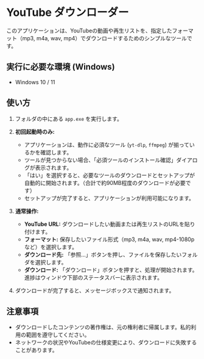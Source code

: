 # YouTube ダウンローダー

このアプリケーションは、YouTubeの動画や再生リストを、指定したフォーマット（mp3, m4a, wav, mp4）でダウンロードするためのシンプルなツールです。

## 実行に必要な環境 (Windows)

- Windows 10 / 11

## 使い方

1.  フォルダの中にある `app.exe` を実行します。

2.  **初回起動時のみ:**
    - アプリケーションは、動作に必須なツール (`yt-dlp`, `ffmpeg`) が揃っているかを確認します。
    - ツールが見つからない場合、「必須ツールのインストール確認」ダイアログが表示されます。
    - 「はい」を選択すると、必要なツールのダウンロードとセットアップが自動的に開始されます。（合計で約90MB程度のダウンロードが必要です）
    - セットアップが完了すると、アプリケーションが利用可能になります。

3.  **通常操作:**
    - **YouTube URL:** ダウンロードしたい動画または再生リストのURLを貼り付けます。
    - **フォーマット:** 保存したいファイル形式（mp3, m4a, wav, mp4-1080pなど）を選択します。
    - **ダウンロード先:** 「参照...」ボタンを押し、ファイルを保存したいフォルダを選択します。
    - **ダウンロード:** 「ダウンロード」ボタンを押すと、処理が開始されます。進捗はウィンドウ下部のステータスバーに表示されます。

4.  ダウンロードが完了すると、メッセージボックスで通知されます。

## 注意事項

- ダウンロードしたコンテンツの著作権は、元の権利者に帰属します。私的利用の範囲を遵守してください。
- ネットワークの状況やYouTubeの仕様変更により、ダウンロードに失敗することがあります。